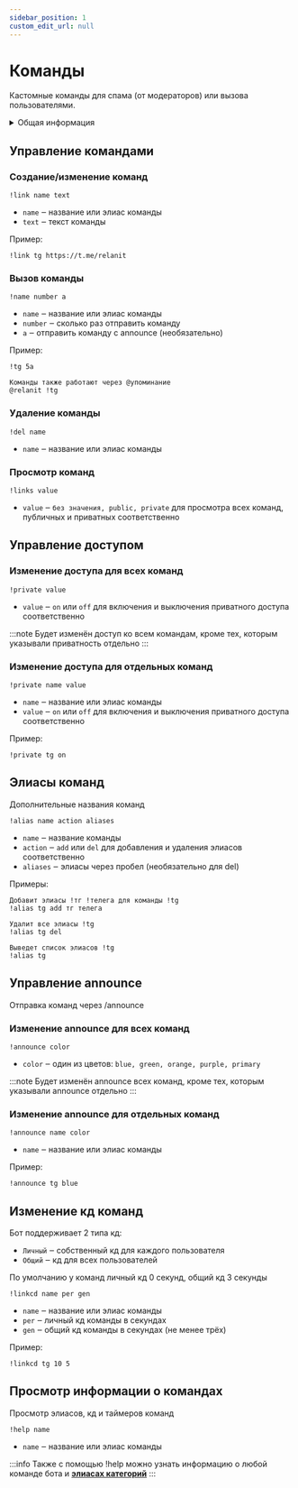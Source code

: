 ```yaml
---
sidebar_position: 1
custom_edit_url: null
---
```


# Команды

Кастомные команды для спама (от модераторов) или вызова пользователями.

<details>
  <summary>Общая информация</summary>
  <ul>
    <li><b>Название:</b> link</li>
    <li><b>Элиасы:</b> links, del, aliases, private, announce</li>
    <li><b>Кулдаун:</b> общий 3 секунды</li>
    <li><a href="https://github.com/Relanit/ModBoty/blob/master/ModBoty/cogs/links.py"><b>Исходный код</b></a></li>
  </ul>
</details>

## Управление командами

### Создание/изменение команд
`!link name text`
- `name` ‒ название или элиас команды
- `text` ‒ текст команды

Пример:

    !link tg https://t.me/relanit


### Вызов команды
`!name number a`
- `name` ‒ название или элиас команды
- `number` ‒ сколько раз отправить команду
- `a` ‒ отправить команду с announce (необязательно)

Пример:

    !tg 5a

    Команды также работают через @упоминание
    @relanit !tg

### Удаление команды
`!del name`
- `name` ‒ название или элиас команды

### Просмотр команд
`!links value`
- `value` ‒ `без значения, public, private` для просмотра всех команд, публичных и приватных соответственно

## Управление доступом

### Изменение доступа для всех команд
`!private value`
- `value` ‒ `on` или `off` для включения и выключения приватного доступа соответственно

:::note
Будет изменён доступ ко всем командам, кроме тех, которым указывали приватность отдельно
:::

### Изменение доступа для отдельных команд
`!private name value`
- `name` ‒ название или элиас команды
- `value` ‒ `on` или `off` для включения и выключения приватного доступа соответственно

Пример:

    !private tg on

## Элиасы команд
Дополнительные названия команд

`!alias name action aliases`
- `name` ‒ название команды
- `action` ‒ `add` или `del` для добавления и удаления элиасов соответственно
- `aliases` ‒ элиасы через пробел (необязательно для del)

Примеры:

    Добавит элиасы !тг !телега для команды !tg
    !alias tg add тг телега

    Удалит все элиасы !tg
    !alias tg del   

    Выведет список элиасов !tg
    !alias tg  

## Управление announce
Отправка команд через /announce

### Изменение announce для всех команд
`!announce color`
- `color` ‒ один из цветов: `blue, green, orange, purple, primary`

:::note
Будет изменён announce всех команд, кроме тех, которым указывали announce отдельно
:::

### Изменение announce для отдельных команд
`!announce name color`
- `name` ‒ название или элиас команды

Пример:

    !announce tg blue

## Изменение кд команд

Бот поддерживает 2 типа кд:
- `Личный` ‒ собственный кд для каждого пользователя
- `Общий` ‒ кд для всех пользователей

По умолчанию у команд личный кд 0 секунд, общий кд 3 секунды

`!linkcd name per gen`
- `name` ‒ название или элиас команды
- `per` ‒ личный кд команды в секундах
- `gen` ‒ общий кд команды в секундах (не менее трёх)

Пример:

    !linkcd tg 10 5

## Просмотр информации о командах 
Просмотр элиасов, кд и таймеров команд

`!help name`
- `name` ‒ название или элиас команды

:::info
Также с помощью !help можно узнать информацию о любой команде бота и **[элиасах категорий](streaminfo.md#добавить-элиас)**
:::